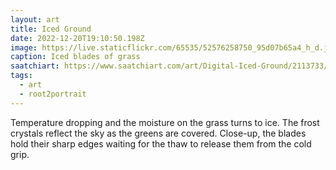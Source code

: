```yaml
---
layout: art
title: Iced Ground
date: 2022-12-20T19:10:50.198Z
image: https://live.staticflickr.com/65535/52576258750_95d07b65a4_h_d.jpg
caption: Iced blades of grass
saatchiart: https://www.saatchiart.com/art/Digital-Iced-Ground/2113733/9970225/view
tags:
  - art
  - root2portrait
---
```

Temperature dropping and the moisture on the grass turns to ice. The frost crystals reflect the sky as the greens are covered. Close-up, the blades hold their sharp edges waiting for the thaw to release them from the cold grip.